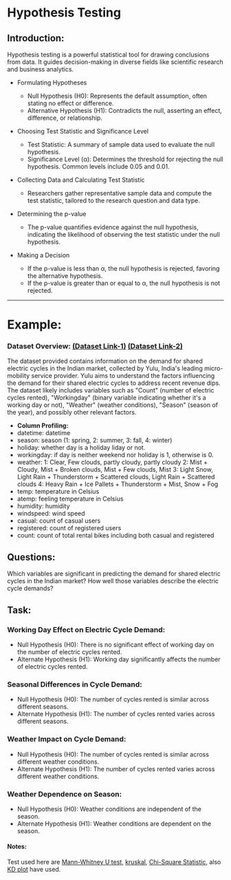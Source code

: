 # Hypothesis Testing
## Introduction:
Hypothesis testing is a powerful statistical tool for drawing conclusions from data. It guides decision-making in diverse fields like scientific research and business analytics.

- Formulating Hypotheses
  - Null Hypothesis (H0): Represents the default assumption, often stating no effect or difference.
  - Alternative Hypothesis (H1): Contradicts the null, asserting an effect, difference, or relationship.

- Choosing Test Statistic and Significance Level
  - Test Statistic: A summary of sample data used to evaluate the null hypothesis.
  - Significance Level (α): Determines the threshold for rejecting the null hypothesis. Common levels include 0.05 and 0.01.

- Collecting Data and Calculating Test Statistic
  - Researchers gather representative sample data and compute the test statistic, tailored to the research question and data type.

- Determining the p-value
  - The p-value quantifies evidence against the null hypothesis, indicating the likelihood of observing the test statistic under the null hypothesis.

- Making a Decision
  - If the p-value is less than α, the null hypothesis is rejected, favoring the alternative hypothesis.
  - If the p-value is greater than or equal to α, the null hypothesis is not rejected.
----------------------------
# Example:
### Dataset Overview: [(Dataset Link-1)]() [(Dataset Link-2)](https://www.kaggle.com/datasets/ranitsarkar01/yulu-bike-sharing-data)
The dataset provided contains information on the demand for shared electric cycles in the Indian market, collected by Yulu, India's leading micro-mobility service provider. Yulu aims to understand the factors influencing the demand for their shared electric cycles to address recent revenue dips. The dataset likely includes variables such as "Count" (number of electric cycles rented), "Workingday" (binary variable indicating whether it's a working day or not), "Weather" (weather conditions), "Season" (season of the year), and possibly other relevant factors.
- **Column Profiling:**
- datetime: datetime
- season: season (1: spring, 2: summer, 3: fall, 4: winter)
- holiday: whether day is a holiday liday or not.
- workingday: if day is neither weekend nor holiday is 1, otherwise is 0.
- weather: 1: Clear, Few clouds, partly cloudy, partly cloudy 2: Mist + Cloudy, Mist + Broken clouds, Mist + Few clouds, Mist 3: Light Snow, Light Rain + Thunderstorm + Scattered clouds, Light Rain + Scattered clouds 4: Heavy Rain + Ice Pallets + Thunderstorm + Mist, Snow + Fog
- temp: temperature in Celsius
- atemp: feeling temperature in Celsius
- humidity: humidity
- windspeed: wind speed
- casual: count of casual users
- registered: count of registered users
- count: count of total rental bikes including both casual and registered

## Questions: 
  Which variables are significant in predicting the demand for shared electric cycles in the Indian market?
  How well those variables describe the electric cycle demands?
##
## Task: 
### Working Day Effect on Electric Cycle Demand:
- Null Hypothesis (H0): There is no significant effect of working day on the number of electric cycles rented.
- Alternate Hypothesis (H1): Working day significantly affects the number of electric cycles rented.

### Seasonal Differences in Cycle Demand:
- Null Hypothesis (H0): The number of cycles rented is similar across different seasons.
- Alternate Hypothesis (H1): The number of cycles rented varies across different seasons.
  
### Weather Impact on Cycle Demand:
- Null Hypothesis (H0): The number of cycles rented is similar across different weather conditions.
- Alternate Hypothesis (H1): The number of cycles rented varies across different weather conditions.

### Weather Dependence on Season:
- Null Hypothesis (H0): Weather conditions are independent of the season.
- Alternate Hypothesis (H1): Weather conditions are dependent on the season.

#### Notes:
Test used here are [Mann-Whitney U test](), [kruskal](), [Chi-Square Statistic](), also [KD plot]() have used. 
